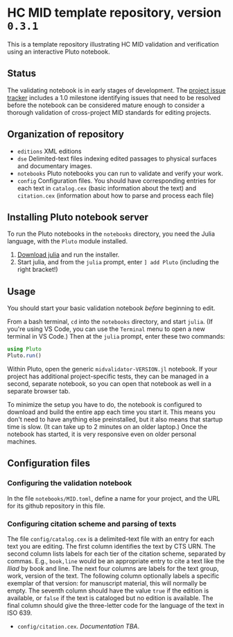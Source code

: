 # HC MID template repository, version` 0.3.1`


This is a template repository illustrating HC MID validation and verification using an interactive Pluto notebook.

## Status

The validating notebook is in early stages of development.  The [project issue tracker](https://github.com/HCMID/validatormodel/issues) includes a 1.0 milestone identifying issues that need to be resolved before the notebook can be considered mature enough to consider a thorough validation of cross-project MID standards for editing projects.

## Organization of repository

- `editions` XML editions
- `dse` Delimited-text files indexing edited passages to physical surfaces and documentary images.
- `notebooks` Pluto notebooks you can run to validate and verify your work.
- `config` Configuration files.  You should have corresponding entries for each text in `catalog.cex` (basic information about the text)  and `citation.cex` (information about how to parse and process each file)

## Installing Pluto notebook server

To run the Pluto notebooks in the `notebooks` directory, you need the Julia language, with the `Pluto` module installed. 

1. [Download julia](https://julialang.org/downloads/) and run the installer.
2. Start julia, and from the `julia` prompt, enter `] add Pluto` (including the right bracket!)


## Usage

You should start your basic validation notebook *before* beginning to edit.  

From a bash terminal, `cd` into the `notebooks` directory, and start `julia`. (If you're using VS Code, you can use the `Terminal` menu to open a new terminal in VS Code.) Then at the `julia` prompt, enter these two commands:

```julia
using Pluto
Pluto.run()
```

Within Pluto, open the generic `midvalidator-VERSION.jl` notebook.  If your project has additional project-specific tests, they can be managed in a second, separate notebook, so you can open that notebook as well in a separate browser tab.

To minimize the setup you have to do, the notebook is configured to download and build the entire app each time you start it.  This means you don't need to have anything else preinstalled, but it also means that startup time is slow. (It can take up to 2 minutes on an older laptop.)  Once the notebook has started, it is very responsive even on older personal machines.

## Configuration files



### Configuring the validation notebook

In the file `notebooks/MID.toml`,  define a name for your project, and the URL for its github repository in this file.

### Configuring citation scheme and parsing of texts

The file `config/catalog.cex` is a delimited-text file with an entry for each text you are editing.  The first column identifies the text by CTS URN.  The second column lists labels for each tier of the citation scheme, separated by commas. E.g., `book,line` would be an appropriate entry to cite a text like the *Iliad* by book and line.  The next four columns are labels for the text group, work, version of the text. The following column  optionally labels a specific exemplar of that version:  for manuscript material, this will normally be empty.  The seventh column should have the value `true` if the edition is available, or `false` if the text is cataloged but no edition is available.  The final column should give the three-letter code for the language of the text in ISO 639.




- `config/citation.cex`. *Documentation TBA*.


